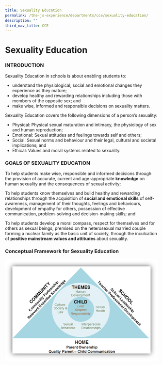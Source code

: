 ```yaml
---
title: Sexuality Education
permalink: /the-js-experience/departments/cce/sexuality-education/
description: ""
third_nav_title: CCE
---
```

# **Sexuality Education**

### INTRODUCTION

Sexuality Education in schools is about enabling students to:

*   understand the physiological, social and emotional changes they experience as they mature;
*   develop healthy and rewarding relationships including those with members of the opposite sex; and
*   make wise, informed and responsible decisions on sexuality matters.

Sexuality Education covers the following dimensions of a person’s sexuality:

*   Physical: Physical sexual maturation and intimacy, the physiology of sex and human reproduction;
*   Emotional: Sexual attitudes and feelings towards self and others;
*   Social: Sexual norms and behaviour and their legal, cultural and societal implications; and
*   Ethical: Values and moral systems related to sexuality.

### GOALS OF SEXUALITY EDUCATION 

To help students make wise, responsible and informed decisions through the provision of accurate, current and age-appropriate **knowledge** on human sexuality and the consequences of sexual activity;

To help students know themselves and build healthy and rewarding relationships through the acquisition of **social and emotional skills** of self-awareness, management of their thoughts, feelings and behaviours, development of empathy for others, possession of effective communication, problem-solving and decision-making skills; and

To help students develop a moral compass, respect for themselves and for others as sexual beings, premised on the heterosexual married couple forming a nuclear family as the basic unit of society, through the inculcation of **positive mainstream values and attitudes** about sexuality.  

### Conceptual Framework for Sexuality Education

![](/images/conceptual%20framework.png)